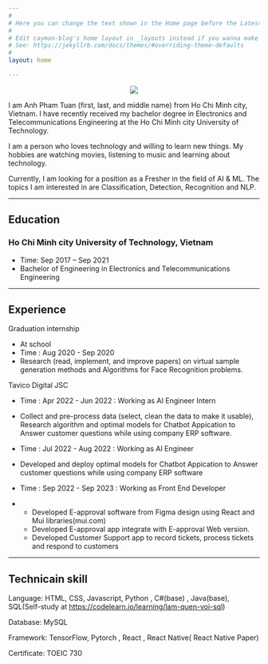 ```yaml
---
#
# Here you can change the text shown in the Home page before the Latest Posts section.
#
# Edit cayman-blog's home layout in _layouts instead if you wanna make some changes
# See: https://jekyllrb.com/docs/themes/#overriding-theme-defaults
#
layout: home

---
```

<p align="center">
  <img src="https://drive.google.com/file/d/1cHZKdHh4eWqre3_PwNxq8_q8GWi4-qDm/view?fbclid=IwAR0vytCiW4ev_WQ7WIjqmc9bb3dOSNfvRZAEQ43nW6ymnYw6NK_fLwomH8Y&pli=1">
</p>

I am Anh Pham Tuan (first, last, and middle name) from Ho Chi Minh city, Vietnam. I have recently received my bachelor degree in Electronics and Telecommunications Engineering at the Ho Chi Minh city University of Technology.

I am a person who loves technology and willing to learn new things. My hobbies are watching movies, listening to music and learning about technology.

Currently, I am looking for a position as a Fresher in the field of AI & ML. The topics I am interested in are Classification, Detection, Recognition and NLP.



------
## Education


### Ho Chi Minh city University of Technology, Vietnam
* Time: Sep 2017 – Sep 2021
* Bachelor of Engineering in Electronics and Telecommunications Engineering



------
## Experience

Graduation internship
  * At school 
  * Time : Aug 2020 - Sep 2020
  * Research (read, implement, and improve papers) on virtual sample generation methods and Algorithms for Face Recognition problems.

Tavico Digital JSC
  * Time : Apr 2022 - Jun 2022 : Working as AI Engineer Intern
  * Collect and pre-process data (select, clean the data to make it usable), Research algorithm and optimal models for Chatbot Appication to Answer customer questions     while using company ERP software.

  * Time : Jul 2022 - Aug 2022 :  Working as AI Engineer
  * Developed and deploy optimal models for Chatbot Appication to Answer customer questions while using company ERP software

  * Time : Sep 2022 - Sep 2023 : Working as Front End Developer
  * - Developed E-approval software from Figma design using React and Mui libraries(mui.com)
    - Developed E-approval app integrate with E-approval Web version.
    - Developed Customer Support app to record tickets, process tickets and respond to customers

  


------
## Technicain skill

Language: HTML, CSS, Javascript, Python , C#(base) , Java(base), SQL(Self-study at https://codelearn.io/learning/lam-quen-voi-sql)

Database: MySQL

Framework: TensorFlow, Pytorch , React , React Native( React Native Paper)

Certificate: TOEIC 730


<!--Start of Tawk.to Script-->
<script type="text/javascript">
var Tawk_API=Tawk_API||{}, Tawk_LoadStart=new Date();
(function(){
var s1=document.createElement("script"),s0=document.getElementsByTagName("script")[0];
s1.async=true;
s1.src='https://embed.tawk.to/62d638d9b0d10b6f3e7d0292/1g8acs4us';
s1.charset='UTF-8';
s1.setAttribute('crossorigin','*');
s0.parentNode.insertBefore(s1,s0);
})();
</script>
<!--End of Tawk.to Script-->



















































































